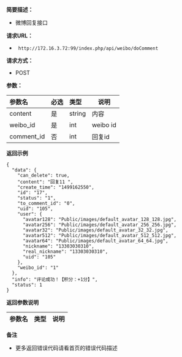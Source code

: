 **简要描述：** 

- 微博回复接口

**请求URL：** 
- ` http://172.16.3.72:99/index.php/api/weibo/doComment`
  
**请求方式：**
- POST 

**参数：** 

|参数名|必选|类型|说明|
|:----    |:---|:----- |-----   |
|content |是  |string |内容   |
|weibo_id |是  |int |weibo id   |
|comment_id |否  |int |回复id   |


 **返回示例**

``` 
{
  "data": {
    "can_delete": true,
    "content": "回复11 ",
    "create_time": "1499162550",
    "id": "17",
    "status": "1",
    "to_comment_id": "0",
    "uid": "105",
    "user": {
      "avatar128": "Public/images/default_avatar_128_128.jpg",
      "avatar256": "Public/images/default_avatar_256_256.jpg",
      "avatar32": "Public/images/default_avatar_32_32.jpg",
      "avatar512": "Public/images/default_avatar_512_512.jpg",
      "avatar64": "Public/images/default_avatar_64_64.jpg",
      "nickname": "13303030310",
      "real_nickname": "13303030310",
      "uid": "105"
    },
    "weibo_id": "1"
  },
  "info": "评论成功！【积分：+1分】",
  "status": 1
}
```

 **返回参数说明** 

|参数名|类型|说明|
|:-----  |:-----|-----                           |

 **备注** 

- 更多返回错误代码请看首页的错误代码描述

